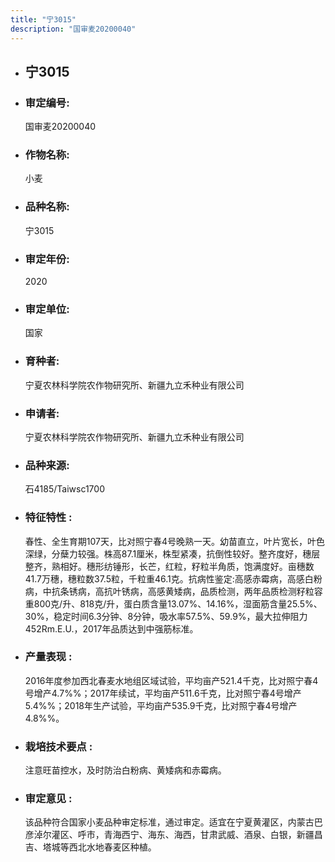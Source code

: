 ```yaml
---
title: "宁3015"
description: "国审麦20200040"
---
```

* ## 宁3015
* ###  审定编号:  
   国审麦20200040

*  ### 作物名称:  
   小麦

*   ###  品种名称: 
    宁3015

*   ### 审定年份: 
    2020

*   ### 审定单位:  
    国家

*   ### 育种者:  
    宁夏农林科学院农作物研究所、新疆九立禾种业有限公司

*   ### 申请者:  
    宁夏农林科学院农作物研究所、新疆九立禾种业有限公司

*   ### 品种来源:  
    石4185/Taiwsc1700

*   ### 特征特性 : 
    春性、全生育期107天，比对照宁春4号晚熟一天。幼苗直立，叶片宽长，叶色深绿，分蘖力较强。株高87.1厘米，株型紧凑，抗倒性较好。整齐度好，穗层整齐，熟相好。穗形纺锤形，长芒，红粒，籽粒半角质，饱满度好。亩穗数41.7万穗，穗粒数37.5粒，千粒重46.1克。抗病性鉴定:高感赤霉病，高感白粉病，中抗条锈病，高抗叶锈病，高感黄矮病，品质检测，两年品质检测籽粒容重800克/升、818克/升，蛋白质含量13.07%、14.16%，湿面筋含量25.5%、30%，稳定时间6.3分钟、8分钟，吸水率57.5%、59.9%，最大拉伸阻力452Rm.E.U.，2017年品质达到中强筋标准。

*   ### 产量表现 : 
    2016年度参加西北春麦水地组区域试验，平均亩产521.4千克，比对照宁春4号增产4.7%%；2017年续试，平均亩产511.6千克，比对照宁春4号增产5.4%%；2018年生产试验，平均亩产535.9千克，比对照宁春4号增产4.8%%。

*   ### 栽培技术要点 : 
    注意旺苗控水，及时防治白粉病、黄矮病和赤霉病。

*   ### 审定意见 : 
    该品种符合国家小麦品种审定标准，通过审定。适宜在宁夏黄灌区，内蒙古巴彦淖尔灌区、呼市，青海西宁、海东、海西，甘肃武威、酒泉、白银，新疆昌吉、塔城等西北水地春麦区种植。
